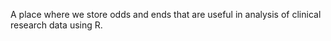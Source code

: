 A place where we store odds and ends that are useful in analysis of clinical research data using R.
